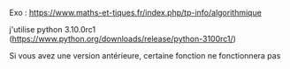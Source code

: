 Exo : https://www.maths-et-tiques.fr/index.php/tp-info/algorithmique

j'utilise python 3.10.0rc1 (https://www.python.org/downloads/release/python-3100rc1/)

Si vous avez une version antérieure, certaine fonction ne fonctionnera pas
